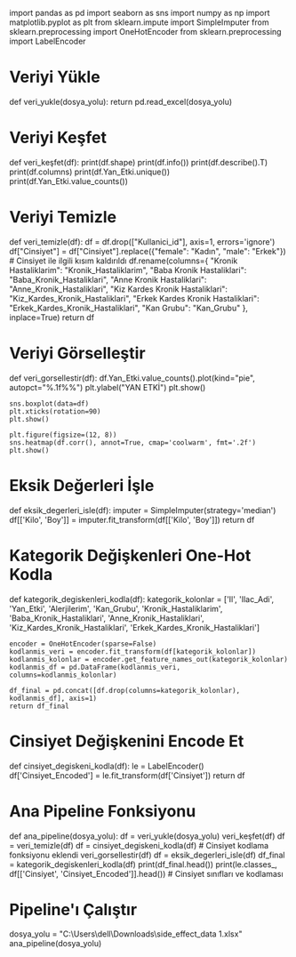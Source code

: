 import pandas as pd
import seaborn as sns
import numpy as np
import matplotlib.pyplot as plt
from sklearn.impute import SimpleImputer
from sklearn.preprocessing import OneHotEncoder 
from sklearn.preprocessing import LabelEncoder

# Veriyi Yükle
def veri_yukle(dosya_yolu):
    return pd.read_excel(dosya_yolu)

# Veriyi Keşfet
def veri_keşfet(df):
    print(df.shape)
    print(df.info())
    print(df.describe().T)
    print(df.columns)
    print(df.Yan_Etki.unique())
    print(df.Yan_Etki.value_counts())

# Veriyi Temizle
def veri_temizle(df):
    df = df.drop(["Kullanici_id"], axis=1, errors='ignore')
    df["Cinsiyet"] = df["Cinsiyet"].replace({"female": "Kadın", "male": "Erkek"})
    # Cinsiyet ile ilgili kısım kaldırıldı
    df.rename(columns={
        "Kronik Hastaliklarim": "Kronik_Hastaliklarim",
        "Baba Kronik Hastaliklari": "Baba_Kronik_Hastaliklari",
        "Anne Kronik Hastaliklari": "Anne_Kronik_Hastaliklari",
        "Kiz Kardes Kronik Hastaliklari": "Kiz_Kardes_Kronik_Hastaliklari",
        "Erkek Kardes Kronik Hastaliklari": "Erkek_Kardes_Kronik_Hastaliklari",
        "Kan Grubu": "Kan_Grubu"
    }, inplace=True)
    return df

# Veriyi Görselleştir
def veri_gorsellestir(df):
    df.Yan_Etki.value_counts().plot(kind="pie", autopct="%.1f%%")
    plt.ylabel("YAN ETKİ")
    plt.show()
    
    sns.boxplot(data=df)
    plt.xticks(rotation=90)
    plt.show()

    plt.figure(figsize=(12, 8))
    sns.heatmap(df.corr(), annot=True, cmap='coolwarm', fmt='.2f')
    plt.show()

# Eksik Değerleri İşle
def eksik_degerleri_isle(df):
    imputer = SimpleImputer(strategy='median')
    df[['Kilo', 'Boy']] = imputer.fit_transform(df[['Kilo', 'Boy']])
    return df

# Kategorik Değişkenleri One-Hot Kodla
def kategorik_degiskenleri_kodla(df):
    kategorik_kolonlar = ['Il', 'Ilac_Adi', 'Yan_Etki', 'Alerjilerim', 
                          'Kan_Grubu', 'Kronik_Hastaliklarim', 'Baba_Kronik_Hastaliklari',
                          'Anne_Kronik_Hastaliklari', 'Kiz_Kardes_Kronik_Hastaliklari', 
                          'Erkek_Kardes_Kronik_Hastaliklari']
    
    encoder = OneHotEncoder(sparse=False)
    kodlanmis_veri = encoder.fit_transform(df[kategorik_kolonlar])
    kodlanmis_kolonlar = encoder.get_feature_names_out(kategorik_kolonlar)
    kodlanmis_df = pd.DataFrame(kodlanmis_veri, columns=kodlanmis_kolonlar)
    
    df_final = pd.concat([df.drop(columns=kategorik_kolonlar), kodlanmis_df], axis=1)
    return df_final

# Cinsiyet Değişkenini Encode Et
def cinsiyet_degiskeni_kodla(df):
    le = LabelEncoder()
    df['Cinsiyet_Encoded'] = le.fit_transform(df['Cinsiyet'])
    return df

# Ana Pipeline Fonksiyonu
def ana_pipeline(dosya_yolu):
    df = veri_yukle(dosya_yolu)
    veri_keşfet(df)
    df = veri_temizle(df)
    df = cinsiyet_degiskeni_kodla(df)  # Cinsiyet kodlama fonksiyonu eklendi
    veri_gorsellestir(df)
    df = eksik_degerleri_isle(df)
    df_final = kategorik_degiskenleri_kodla(df)
    print(df_final.head())
    print(le.classes_, df[['Cinsiyet', 'Cinsiyet_Encoded']].head())  # Cinsiyet sınıfları ve kodlaması

# Pipeline'ı Çalıştır
dosya_yolu = "C:\\Users\\dell\\Downloads\\side_effect_data 1.xlsx"
ana_pipeline(dosya_yolu)

